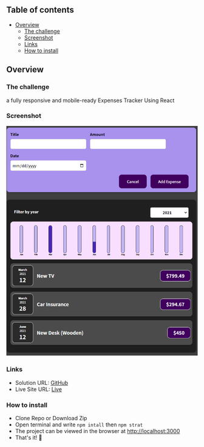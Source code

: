 ## Table of contents

- [Overview](#overview)
  - [The challenge](#the-challenge)
  - [Screenshot](#screenshot)
  - [Links](#links)
  - [How to install](#how-to-install)

## Overview

### The challenge
a fully responsive and mobile-ready Expenses Tracker Using React

### Screenshot

![screenshot](./src/Screenshot.png)

### Links

- Solution URL: [GitHub](https://github.com/memo-ibrahim-alean/React-Expenses-Tracker)
- Live Site URL: [Live](https://memo-react-expenses-tracker.netlify.app/)

### How to install

- Clone Repo or Download Zip
- Open terminal and write `npm intall` then `npm strat`
- The project can be viewed in the browser at [http://localhost:3000](http://localhost:3000)
- That's it! 🎉
